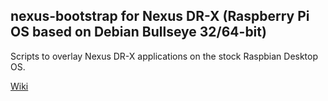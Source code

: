 ## nexus-bootstrap for Nexus DR-X (Raspberry Pi OS based on Debian Bullseye 32/64-bit)
Scripts to overlay Nexus DR-X applications on the stock Raspbian Desktop OS.

[Wiki](https://github.com/NexusDR-X/nexus-bootstrap/wiki)
